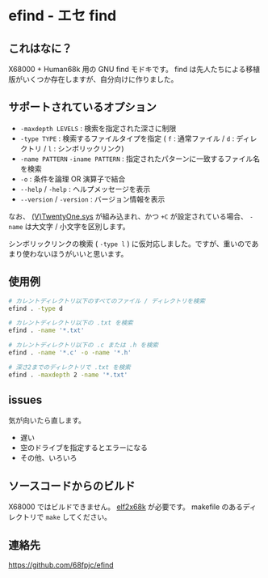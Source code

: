 # efind - エセ find

## これはなに？

X68000 + Human68k 用の GNU find モドキです。 find は先人たちによる移植版がいくつか存在しますが、自分向けに作りました。

## サポートされているオプション

- `-maxdepth LEVELS` : 検索を指定された深さに制限
- `-type TYPE` : 検索するファイルタイプを指定 ( `f` : 通常ファイル / `d` : ディレクトリ / `l` : シンボリックリンク)
- `-name PATTERN` `-iname PATTERN` : 指定されたパターンに一致するファイル名を検索
- `-o` : 条件を論理 OR 演算子で結合
- `--help` / `-help` : ヘルプメッセージを表示
- `--version` / `-version` : バージョン情報を表示

なお、 [(V)TwentyOne.sys](https://github.com/kg68k/twentyonesys) が組み込まれ、かつ `+C` が設定されている場合、 `-name` は大文字 / 小文字を区別します。

シンボリックリンクの検索 ( `-type l` ) に仮対応しました。ですが、重いのであまり使わないほうがいいと思います。

## 使用例

```bash
# カレントディレクトリ以下のすべてのファイル / ディレクトリを検索
efind . -type d

# カレントディレクトリ以下の .txt を検索
efind . -name '*.txt'

# カレントディレクトリ以下の .c または .h を検索
efind . -name '*.c' -o -name '*.h'

# 深さ2までのディレクトリで .txt を検索
efind . -maxdepth 2 -name '*.txt'
```

## issues

気が向いたら直します。

- 遅い
- 空のドライブを指定するとエラーになる
- その他、いろいろ

## ソースコードからのビルド

X68000 ではビルドできません。 [elf2x68k](https://github.com/yunkya2/elf2x68k) が必要です。 makefile のあるディレクトリで `make` してください。

## 連絡先

https://github.com/68fpjc/efind

